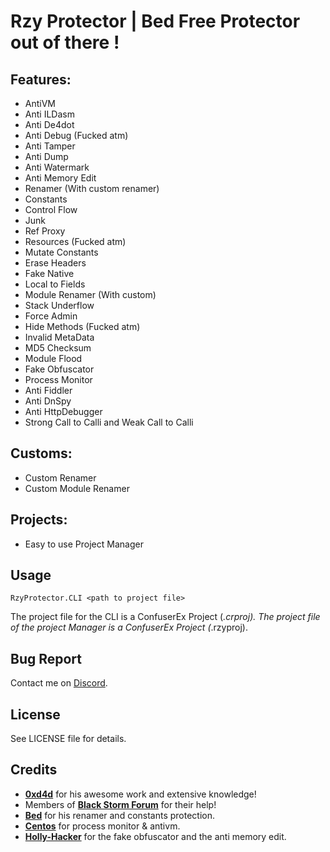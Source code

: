 Rzy Protector | Bed Free Protector out of there !
========
Features:
--------
* AntiVM
* Anti ILDasm
* Anti De4dot
* Anti Debug (Fucked atm)
* Anti Tamper
* Anti Dump
* Anti Watermark
* Anti Memory Edit
* Renamer (With custom renamer)
* Constants
* Control Flow
* Junk
* Ref Proxy
* Resources (Fucked atm)
* Mutate Constants
* Erase Headers
* Fake Native
* Local to Fields
* Module Renamer (With custom)
* Stack Underflow
* Force Admin
* Hide Methods (Fucked atm)
* Invalid MetaData
* MD5 Checksum
* Module Flood
* Fake Obfuscator
* Process Monitor
* Anti Fiddler
* Anti DnSpy
* Anti HttpDebugger
* Strong Call to Calli and Weak Call to Calli


Customs:
--------
* Custom Renamer
* Custom Module Renamer


Projects:
--------
* Easy to use Project Manager


Usage
-----
`RzyProtector.CLI <path to project file>`

The project file for the CLI is a ConfuserEx Project (*.crproj).
The project file of the project Manager is a ConfuserEx Project (*.rzyproj).


Bug Report
----------
Contact me on [Discord](https://discord.gg/uCxuWwN).


License
-------
See LICENSE file for details.

Credits
-------
* **[0xd4d](https://github.com/0xd4d)** for his awesome work and extensive knowledge!  
* Members of **[Black Storm Forum](http://board.b-at-s.info/)** for their help!
* **[Bed](https://github.com/BedTheGod)** for his renamer and constants protection.
* **[Centos](https://github.com/TrinityNET)** for process monitor & antivm.
* **[Holly-Hacker](https://github.com/HoLLy-HaCKeR)** for the fake obfuscator and the anti memory edit.
